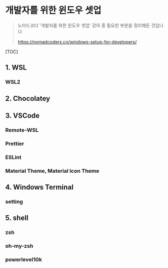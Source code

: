# 개발자를 위한 윈도우 셋업

> 노마드코더 '개발자를 위한 윈도우 셋업' 강의 중 필요한 부분을 정리해둔 것입니다 
>
> https://nomadcoders.co/windows-setup-for-developers/



[TOC]



## 1. WSL

### WSL2



## 2. Chocolatey





## 3. VSCode

### Remote-WSL

### Prettier

### ESLint

### Material Theme, Material Icon Theme



## 4. Windows Terminal

### setting



## 5. shell

### zsh

### oh-my-zsh

### powerlevel10k





